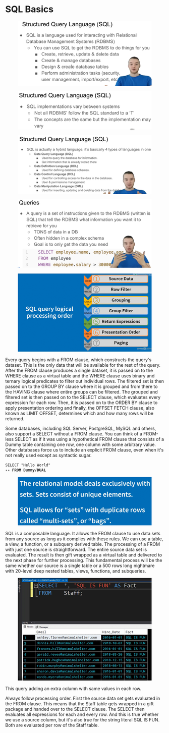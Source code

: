 # SQL Basics

<figure><img src="../.gitbook/assets/image (13) (1) (1) (1).png" alt=""><figcaption></figcaption></figure>

<figure><img src="../.gitbook/assets/image (14) (1) (1) (1).png" alt=""><figcaption></figcaption></figure>

<figure><img src="../.gitbook/assets/image (15) (1) (1) (1).png" alt=""><figcaption></figcaption></figure>

<figure><img src="../.gitbook/assets/image (16) (1) (1) (1).png" alt=""><figcaption></figcaption></figure>

<figure><img src="../.gitbook/assets/image (12) (1) (1).png" alt=""><figcaption></figcaption></figure>

&#x20;Every query begins with a FROM clause, which constructs the query's dataset. This is the only data that will be available for the rest of the query. After the FROM clause produces a single dataset, it is passed on to the WHERE clause as a virtual table and the WHERE clause uses binary and ternary logical predicates to filter out individual rows. The filtered set is then passed on to the GROUP BY clause where it is grouped and from there to the HAVING clause where entire groups can be filtered. The grouped and filtered set is then passed on to the SELECT clause, which evaluates every expression for each row. Then, it is passed on to the ORDER BY clause to apply presentation ordering and finally, the OFFSET FETCH clause, also known as LIMIT OFFSET, determines which and how many rows will be returned.

&#x20;Some databases, including SQL Server, PostgreSQL, MySQL and others, also support a SELECT without a FROM clause. You can think of a FROM-less SELECT as if it was using a hypothetical FROM clause that consists of a Dummy table containing one row, one column with some arbitrary value. Other databases force us to include an explicit FROM clause, even when it's not really used except as syntactic sugar.

<pre class="language-sql"><code class="lang-sql">SELECT "Hello World"
<strong>-- FROM Dummy/DUAL
</strong></code></pre>

<figure><img src="../.gitbook/assets/image (13) (1) (1).png" alt=""><figcaption></figcaption></figure>

[ ](https://www.linkedin.com/learning/advanced-sql-logical-query-processing-part-1/single-data-source-queries?autoSkip=true\&contextUrn=urn%3Ali%3AlyndaLearningPath%3A5ee163f0498efe0ef0dfd87c\&resume=false)SQL is a composable language. It allows the FROM clause to use data sets from any source as long as it complies with these rules. We can use a table, a view, a function, or a subquery derived table. The processing of a FROM with just one source is straightforward. The entire source data set is evaluated. The result is then gift wrapped as a virtual table and delivered to the next phase for further processing. This fundamental process will be the same whether our source is a single table or a 500 rows long nightmare with 20-level deep nested tables, views, functions, and subqueries.

<figure><img src="../.gitbook/assets/image (14) (1) (1).png" alt=""><figcaption></figcaption></figure>

This query adding an extra column with same values in each row.

[ ](https://www.linkedin.com/learning/advanced-sql-logical-query-processing-part-1/single-data-source-queries?autoSkip=true\&contextUrn=urn%3Ali%3AlyndaLearningPath%3A5ee163f0498efe0ef0dfd87c\&resume=false)Always follow processing order. First the source data set gets evaluated in the FROM clause. This means that the Staff table gets wrapped in a gift package and handed over to the SELECT clause. The SELECT then evaluates all expressions for each and every row. And this is true whether we use a source column, but it's also true for the string literal SQL IS FUN. Both are evaluated per row of the Staff table.

